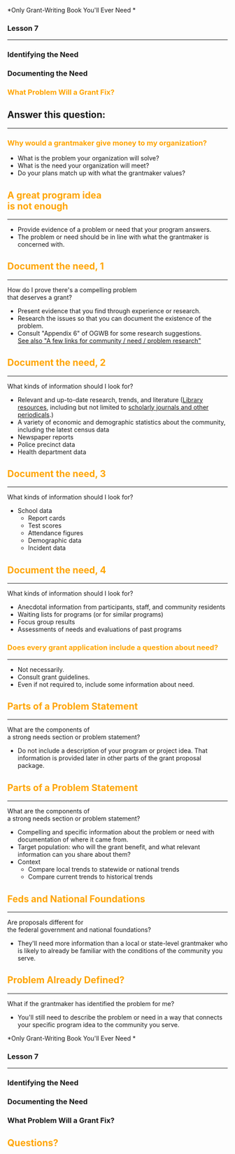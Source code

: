 *Only Grant-Writing Book You'll Ever Need *

### Lesson 7

---
### Identifying the Need
### Documenting the Need
### <span style="color: orange;">What Problem Will a Grant Fix?</span>



## Answer this question:

---

### <span style="color: orange;">Why would a grantmaker give money to my organization?</span>

* What is the problem your organization will solve?  <!-- .element: class="fragment" data-fragment-index="1" -->
* What is the need your organization will meet?  <!-- .element: class="fragment" data-fragment-index="2" -->
* Do your plans match up with what the grantmaker values?  <!-- .element: class="fragment" data-fragment-index="3" -->



## <span style="color: orange;">A great program idea<br />is not enough</span>

---

* Provide evidence of a problem or need that your program answers.  <!-- .element: class="fragment" data-fragment-index="1" --> 
* The problem or need should be in line with what the grantmaker is concerned with.  <!-- .element: class="fragment" data-fragment-index="2" -->



## <span style="color: orange;">Document the need, 1</span>

---

How do I prove there's a compelling problem<br />that deserves a grant?

* Present evidence that you find through experience or research.  <!-- .element: class="fragment" data-fragment-index="1" -->
* Research the issues so that you can document the existence of the problem.  <!-- .element: class="fragment" data-fragment-index="2" -->
* Consult "Appendix 6" of OGWB for some research suggestions.<br />  <!-- .element: class="fragment" data-fragment-index="3" --> <a href="http://docs.upstateenglish.org/371/371-links.html">See also "A few links for community / need / problem research"</a>  <!-- .element: class="fragment" data-fragment-index="4" -->



## <span style="color: orange;">Document the need, 2</span>

---

What kinds of information should I look for?

* Relevant and up-to-date research, trends, and literature (<a href="http://uscupstate.libguides.com/az.php">Library resources</a>, including but not limited to <a href="http://uscupstate.libguides.com/Scholarly_Journals">scholarly journals and other periodicals</a>.)
* A variety of economic and demographic statistics about the community, including the latest census data  <!-- .element: class="fragment" data-fragment-index="2" -->
* Newspaper reports  <!-- .element: class="fragment" data-fragment-index="3" -->
* Police precinct data  <!-- .element: class="fragment" data-fragment-index="4" -->
* Health department data  <!-- .element: class="fragment" data-fragment-index="5" -->



## <span style="color: orange;">Document the need, 3</span>

---

What kinds of information should I look for?

* School data  <!-- .element: class="fragment" data-fragment-index="1" -->
	* Report cards  <!-- .element: class="fragment" data-fragment-index="2" -->
	* Test scores  <!-- .element: class="fragment" data-fragment-index="3" -->
	* Attendance figures  <!-- .element: class="fragment" data-fragment-index="4" -->
	* Demographic data  <!-- .element: class="fragment" data-fragment-index="5" -->
	* Incident data  <!-- .element: class="fragment" data-fragment-index="6" -->



## <span style="color: orange;">Document the need, 4</span>

---

What kinds of information should I look for?

* Anecdotal information from participants, staff, and community residents  <!-- .element: class="fragment" data-fragment-index="1" -->
* Waiting lists for programs (or for similar programs)  <!-- .element: class="fragment" data-fragment-index="2" -->
* Focus group results  <!-- .element: class="fragment" data-fragment-index="3" -->
* Assessments of needs and evaluations of past programs  <!-- .element: class="fragment" data-fragment-index="4" -->



### <span style="color: orange;">Does every grant application include a question about need?</span>

---

* Not necessarily.  <!-- .element: class="fragment" data-fragment-index="1" -->
* Consult grant guidelines.  <!-- .element: class="fragment" data-fragment-index="2" -->
* Even if not required to, include some information about need.  <!-- .element: class="fragment" data-fragment-index="3" -->



## <span style="color: orange;">Parts of a Problem Statement</span>

---

What are the components of<br />a strong needs section or problem statement?

* Do not include a description of your program or project idea. That information is provided later in other parts of the grant proposal package.  <!-- .element: class="fragment" data-fragment-index="0" -->



## <span style="color: orange;">Parts of a Problem Statement</span>

---

What are the components of<br />a strong needs section or problem statement?

* Compelling and specific information about the problem or need with documentation of where it came from.  <!-- .element: class="fragment" data-fragment-index="1" -->
* Target population: who will the grant benefit, and what relevant information can you share about them?  <!-- .element: class="fragment" data-fragment-index="2" -->
* Context  <!-- .element: class="fragment" data-fragment-index="3" -->
	* Compare local trends to statewide or national trends  <!-- .element: class="fragment" data-fragment-index="4" -->
	* Compare current trends to historical trends  <!-- .element: class="fragment" data-fragment-index="5" -->



## <span style="color: orange;">Feds and National Foundations</span>

---

Are proposals different for<br />the federal government and national foundations?

* They'll need more information than a local or state-level grantmaker who is likely to already be familiar with the conditions of the community you serve.  <!-- .element: class="fragment" data-fragment-index="1" -->



## <span style="color: orange;">Problem Already Defined?</span>

---

What if the grantmaker has identified the problem for me?

* You'll still need to describe the problem or need in a way that connects your specific program idea to the community you serve.



*Only Grant-Writing Book You'll Ever Need *

### Lesson 7

---
### Identifying the Need
### Documenting the Need
### What Problem Will a Grant Fix?

## <span style="color: orange;">Questions?</span>